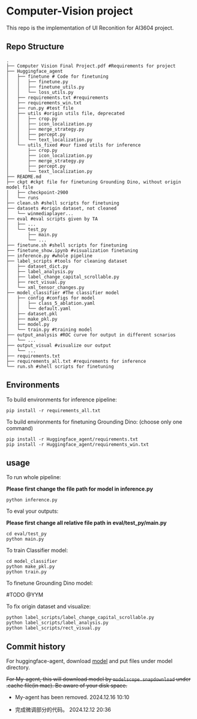 # Computer-Vision project

This repo is the implementation of UI Reconition for AI3604 project.

## Repo Structure

```shell
.
├── Computer Vision Final Project.pdf #Requirements for project
├── Huggingface_agent 
│   ├── finetune # Code for finetuning
│   │   ├── finetune.py
│   │   ├── finetune_utils.py
│   │   └── loss_utils.py
│   ├── requirements.txt #requirements
│   ├── requirements_win.txt
│   ├── run.py #test file
│   ├── utils #origin utils file, deprecated
│   │   ├── crop.py
│   │   ├── icon_localization.py
│   │   ├── merge_strategy.py
│   │   ├── percept.py
│   │   └── text_localization.py
│   └── utils_fixed #our fixed utils for inference
│       ├── crop.py
│       ├── icon_localization.py
│       ├── merge_strategy.py
│       ├── percept.py
│       └── text_localization.py
├── README.md
├── ckpt #ckpt file for finetuning Grounding Dino, without origin model file
│   ├── checkpoint-2900
│   └── runs
├── clean.sh #shell scripts for finetuning
├── datasets #origin dataset, not cleaned
│   └── winmediaplayer...
├── eval #eval scripts given by TA
│   ├── ...
│   └── test_py
│       ├── main.py
│       └── ...
├── finetune.sh #shell scripts for finetuning
├── finetune_show.ipynb #visualization finetuning
├── inference.py #whole pipeline
├── label_scripts #tools for cleaning dataset
│   ├── dataset_dict.py
│   ├── label_analysis.py
│   ├── label_change_capital_scrollable.py
│   ├── rect_visual.py
│   └── xml_tensor_changes.py
├── model_classifier #The classifier model
│   ├── config #configs for model
│   │   ├── class_5_ablation.yaml
│   │   └── default.yaml
│   ├── dataset.pkl
│   ├── make_pkl.py
│   ├── model.py
│   └── train.py #training model
├── output_analysis #ROC curve for output in different scnarios
│   └── ...
├── output_visual #visualize our output
│   └── ...
├── requirements.txt 
├── requirements_all.txt #requirements for inference
└── run.sh #shell scripts for finetuning
```



## Environments

To build environments for inference pipeline:

```shell
pip install -r requirements_all.txt
```

To build environments for finetuning Grounding Dino: (choose only one command)

```shell
pip install -r Huggingface_agent/requirements.txt
pip install -r Huggingface_agent/requirements_win.txt
```

## usage

To run whole pipeline:

**Please first change the file path for model in inference.py**

```shell
python inference.py
```
To eval your outputs:

**Please first change all relative file path in eval/test_py/main.py**

```shell
cd eval/test_py
python main.py
```

To train Classifier model:

```shell
cd model_classifier
python make_pkl.py
python train.py
```

To finetune Grounding Dino model:

#TODO @YYM

To fix origin dataset and visualize:

```shell
python label_scripts/label_change_capital_scrollable.py
python label_scripts/label_analysis.py
python label_scripts/rect_visual.py
```

## Commit history

For huggingface-agent, download [model](https://jbox.sjtu.edu.cn/l/313Ker) and put files under model directory.

~~For My-agent, this will download model by `modelscope.snapdownload` under .cache file(in mac). Be aware of your disk space.~~

- My-agent has been removed. 2024.12.16 10:10

<!-- ## TODO

<img width="1093" alt="Screenshot 2024-12-10 at 12 05 31" src="https://github.com/user-attachments/assets/28eba408-6991-4211-956f-74271042234e"> -->

- 完成微调部分的代码。 2024.12.12 20:36
